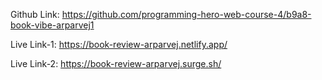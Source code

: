 Github Link: https://github.com/programming-hero-web-course-4/b9a8-book-vibe-arparvej1

Live Link-1: https://book-review-arparvej.netlify.app/

Live Link-2: https://book-review-arparvej.surge.sh/
